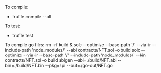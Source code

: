 To compile:
- truffle compile --all

To test:
- truffle test

To compile go files:
rm -rf build & solc --optimize --base-path '/' --via-ir --include-path 'node_modules/' --abi contracts/NFT.sol -o build
solc --optimize --via-ir --base-path '/' --include-path 'node_modules/' --bin contracts/NFT.sol -o build
abigen --abi=./build/NFT.abi --bin=./build/NFT.bin --pkg=api --out=./go-out/NFT.go